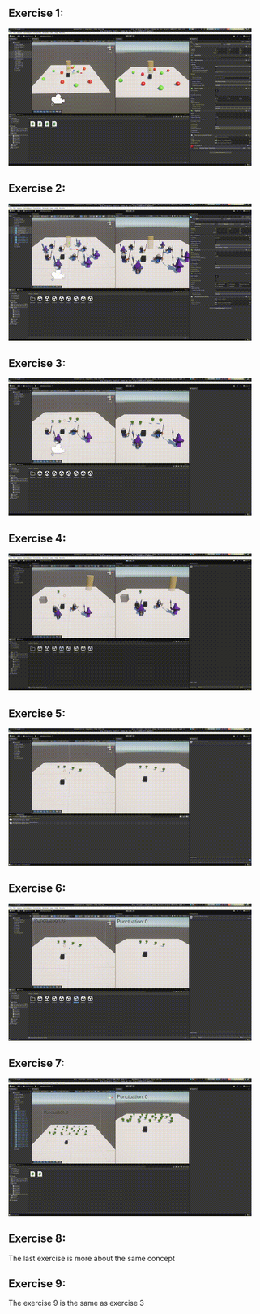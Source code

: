 ## Exercise 1:
![exercise_1_example](gifs/exercise_1.gif)

## Exercise 2:
![exercise_2_example](gifs/exercise_2.gif)

## Exercise 3:
![exercise_3_example](gifs/exercise_3.gif)

## Exercise 4:
![exercise_4_example](gifs/exercise_4.gif)

## Exercise 5:
![exercise_5_example](gifs/exercise_5.gif)

## Exercise 6:
![exercise_6_example](gifs/exercise_6.gif)

## Exercise 7:
![exercise_7_example](gifs/exercise_7.gif)

## Exercise 8:

The last exercise is more about the same concept

## Exercise 9:

The exercise 9 is the same as exercise 3
